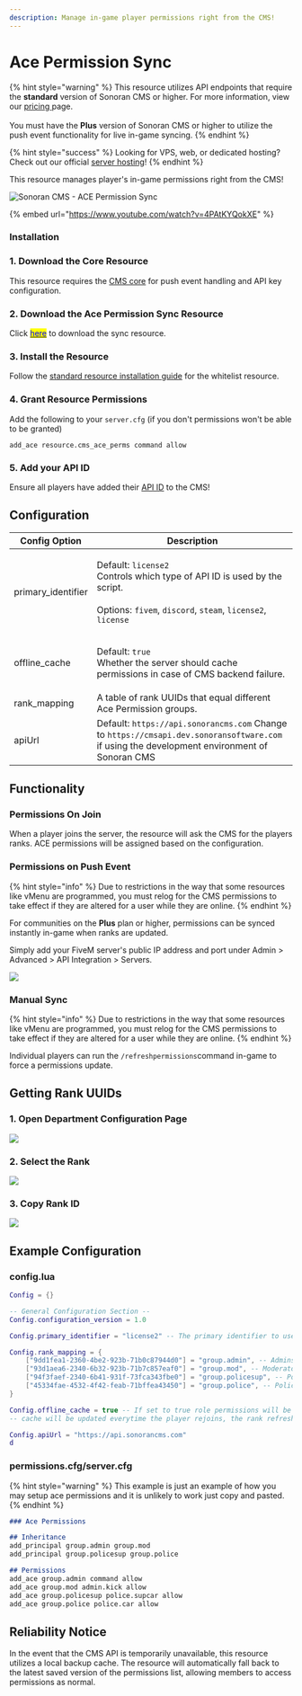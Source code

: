 ```yaml
---
description: Manage in-game player permissions right from the CMS!
---
```


# Ace Permission Sync

{% hint style="warning" %}
This resource utilizes API endpoints that require the **standard** version of Sonoran CMS or higher. For more information, view our [pricing ](../../../../pricing/pricing-faq/)page.\
\
You must have the **Plus** version of Sonoran CMS or higher to utilize the push event functionality for live in-game syncing.
{% endhint %}

{% hint style="success" %}
Looking for VPS, web, or dedicated hosting? Check out our official [server hosting](../../../../other-products/server-hosting.md)!
{% endhint %}

This resource manages player's in-game permissions right from the CMS!

![Sonoran CMS - ACE Permission Sync](../../../../.gitbook/assets/CMS-Ace-Sync.png)

{% embed url="https://www.youtube.com/watch?v=4PAtKYQokXE" %}

### Installation

### 1. Download the Core Resource

This resource requires the [CMS core](core.md) for push event handling and API key configuration.

### 2. Download the Ace Permission Sync Resource

Click [<mark style="color:blue;">here</mark>](https://github.com/Sonoran-Software/cms\_ace\_perms/releases) to download the sync resource.

### 3. Install the Resource

Follow the [standard resource installation guide](../gta-rp-resource-installation/) for the whitelist resource.

### 4. Grant Resource Permissions

Add the following to your `server.cfg` (if you don't permissions won't be able to be granted)

```
add_ace resource.cms_ace_perms command allow
```

### 5. Add your API ID

Ensure all players have added their [API ID](../../../../developer-api-documentation/api-integration/getting-started/api-id-system.md) to the CMS!

## Configuration

| Config Option       | Description                                                                                                                                                                                                             |
| ------------------- | ----------------------------------------------------------------------------------------------------------------------------------------------------------------------------------------------------------------------- |
| primary\_identifier | <p>Default: <code>license2</code><br>Controls which type of API ID is used by the script.<br><br>Options: <code>fivem</code>, <code>discord</code>, <code>steam</code>, <code>license2</code>, <code>license</code></p> |
| offline\_cache      | <p>Default: <code>true</code><br>Whether the server should cache permissions in case of CMS backend failure.</p>                                                                                                        |
| rank\_mapping       | A table of rank UUIDs that equal different Ace Permission groups.                                                                                                                                                       |
| apiUrl              | Default: `https://api.sonorancms.com` Change to `https://cmsapi.dev.sonoransoftware.com` if using the development environment of Sonoran CMS                                                                            |

## Functionality

### Permissions On Join

When a player joins the server, the resource will ask the CMS for the players ranks. ACE permissions will be assigned based on the configuration.

### Permissions on Push Event

{% hint style="info" %}
Due to restrictions in the way that some resources like vMenu are programmed, you must relog for the CMS permissions to take effect if they are altered for a user while they are online.
{% endhint %}

For communities on the **Plus** plan or higher, permissions can be synced instantly in-game when ranks are updated.

Simply add your FiveM server's public IP address and port under Admin > Advanced > API Integration > Servers.

![](<../../../../.gitbook/assets/image (13).png>)

### Manual Sync

{% hint style="info" %}
Due to restrictions in the way that some resources like vMenu are programmed, you must relog for the CMS permissions to take effect if they are altered for a user while they are online.
{% endhint %}

Individual players can run the `/refreshpermissions`command in-game to force a permissions update.

## Getting Rank UUIDs

### 1. Open Department Configuration Page

![](<../../../../.gitbook/assets/image (4) (1).png>)

### 2. Select the Rank

![](<../../../../.gitbook/assets/image (18).png>)

### 3. Copy Rank ID

![](<../../../../.gitbook/assets/image (10).png>)

## Example Configuration

### config.lua

```lua
Config = {}

-- General Configuration Section --
Config.configuration_version = 1.0

Config.primary_identifier = "license2" -- The primary identifier to use, options are: license, fivem, steam, discord

Config.rank_mapping = {
    ["9dd1fea1-2360-4be2-923b-71b0c87944d0"] = "group.admin", -- Admins
    ["93d1aea6-2340-6b32-923b-71b7c857eaf0"] = "group.mod", -- Moderators
    ["94f3faef-2340-6b41-931f-73fca343fbe0"] = "group.policesup", -- Police Department Supervisors
    ["45334fae-4532-4f42-feab-71bffea43450"] = "group.police", -- Police Department Officers
}

Config.offline_cache = true -- If set to true role permissions will be cached on the server in-case CMS goes down, the
-- cache will be updated everytime the player rejoins, the rank refresh command is run, or has a rank change in CMS

Config.apiUrl = "https://api.sonorancms.com"
d
```

### permissions.cfg/server.cfg

{% hint style="warning" %}
This example is just an example of how you may setup ace permissions and it is unlikely to work just copy and pasted.
{% endhint %}

```markdown
### Ace Permissions

## Inheritance
add_principal group.admin group.mod
add_principal group.policesup group.police

## Permissions
add_ace group.admin command allow
add_ace group.mod admin.kick allow
add_ace group.policesup police.supcar allow
add_ace group.police police.car allow
```

## Reliability Notice

In the event that the CMS API is temporarily unavailable, this resource utilizes a local backup cache. The resource will automatically fall back to the latest saved version of the permissions list, allowing members to access permissions as normal.
